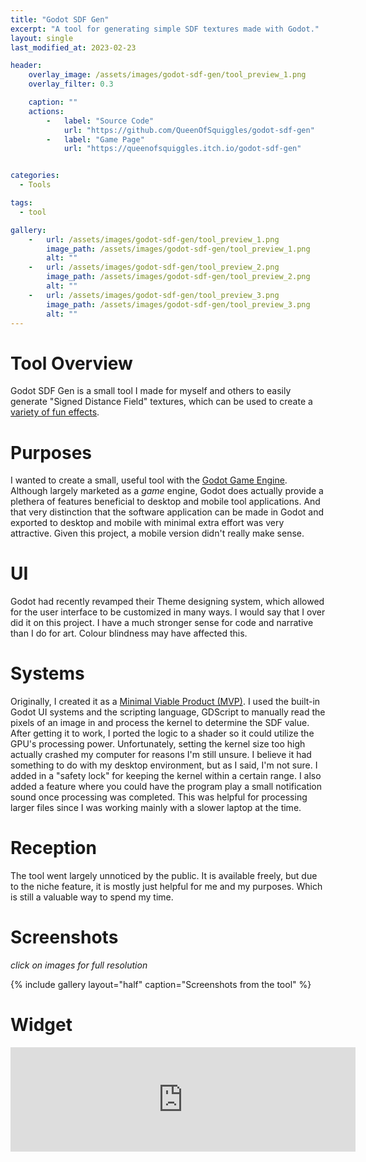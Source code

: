 ```yaml
---
title: "Godot SDF Gen"
excerpt: "A tool for generating simple SDF textures made with Godot."
layout: single
last_modified_at: 2023-02-23

header:
    overlay_image: /assets/images/godot-sdf-gen/tool_preview_1.png
    overlay_filter: 0.3

    caption: ""
    actions:
        -   label: "Source Code"
            url: "https://github.com/QueenOfSquiggles/godot-sdf-gen" 
        -   label: "Game Page"
            url: "https://queenofsquiggles.itch.io/godot-sdf-gen" 


categories:
  - Tools

tags:
  - tool

gallery:
    -   url: /assets/images/godot-sdf-gen/tool_preview_1.png
        image_path: /assets/images/godot-sdf-gen/tool_preview_1.png
        alt: ""
    -   url: /assets/images/godot-sdf-gen/tool_preview_2.png
        image_path: /assets/images/godot-sdf-gen/tool_preview_2.png
        alt: ""
    -   url: /assets/images/godot-sdf-gen/tool_preview_3.png
        image_path: /assets/images/godot-sdf-gen/tool_preview_3.png
        alt: ""
---
```


# Tool Overview

Godot SDF Gen is a small tool I made for myself and others to easily generate "Signed Distance Field" textures, which can be used to create a [variety of fun effects](https://shaderfun.com/2018/07/01/signed-distance-fields-part-7-some-simple-effects/). 

# Purposes

I wanted to create a small, useful tool with the [Godot Game Engine](https://godotengine.org/). Although largely marketed as a *game* engine, Godot does actually provide a plethera of features beneficial to desktop and mobile tool applications. And that very distinction that the software application can be made in Godot and exported to desktop and mobile with minimal extra effort was very attractive. Given this project, a mobile version didn't really make sense. 

# UI

Godot had recently revamped their Theme designing system, which allowed for the user interface to be customized in many ways. I would say that I over did it on this project. I have a much stronger sense for code and narrative than I do for art. Colour blindness may have affected this.

# Systems

Originally, I created it as a [Minimal Viable Product (MVP)](https://en.wikipedia.org/wiki/Minimum_viable_product). I used the built-in Godot UI systems and the scripting language, GDScript to manually read the pixels of an image in and process the kernel to determine the SDF value. After getting it to work, I ported the logic to a shader so it could utilize the GPU's processing power. Unfortunately, setting the kernel size too high actually crashed my computer for reasons I'm still unsure. I believe it had something to do with my desktop environment, but as I said, I'm not sure. I added in a "safety lock" for keeping the kernel within a certain range. I also added a feature where you could have the program play a small notification sound once processing was completed. This was helpful for processing larger files since I was working mainly with a slower laptop at the time. 

# Reception

The tool went largely unnoticed by the public. It is available freely, but due to the niche feature, it is mostly just helpful for me and my purposes. Which is still a valuable way to spend my time. 

# Screenshots

*click on images for full resolution*

{% include gallery layout="half" caption="Screenshots from the tool" %}

# Widget

<iframe src="https://itch.io/embed/1538319?dark=true" width="552" height="167" frameborder="0"><a href="https://queenofsquiggles.itch.io/godot-sdf-gen">Godot SDF Gen by QueenOfSquiggles</a></iframe>